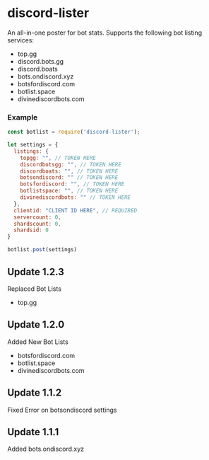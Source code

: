 # discord-lister
An all-in-one poster for bot stats. Supports the following bot listing services:
- top.gg
- discord.bots.gg
- discord.boats
- bots.ondiscord.xyz
- botsfordiscord.com
- botlist.space
- divinediscordbots.com

### Example
``` js
const botlist = require('discord-lister');

let settings = {
  listings: {
    topgg: "", // TOKEN HERE
    discordbotsgg: "", // TOKEN HERE
    discordboats: "", // TOKEN HERE
    botsondiscord: "" // TOKEN HERE
    botsfordiscord: "", // TOKEN HERE
    botlistspace: "", // TOKEN HERE
    divinediscordbots: "" // TOKEN HERE
  },
  clientid: "CLIENT ID HERE", // REQUIRED
  servercount: 0,
  shardscount: 0,
  shardsid: 0
}

botlist.post(settings)
```
## Update 1.2.3
Replaced Bot Lists
- top.gg

## Update 1.2.0
Added New Bot Lists
- botsfordiscord.com
- botlist.space
- divinediscordbots.com

## Update 1.1.2
Fixed Error on botsondiscord settings

## Update 1.1.1
Added bots.ondiscord.xyz
